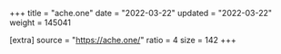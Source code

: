 +++
title = "ache.one"
date = "2022-03-22"
updated = "2022-03-22"
weight = 145041

[extra]
source = "https://ache.one/"
ratio = 4
size = 142
+++
